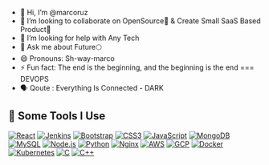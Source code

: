 - 👋 Hi, I’m @marcoruz
- 👯 I’m looking to collaborate on OpenSource📖 & Create Small SaaS Based Product🚀
- 🤔 I’m looking for help with Any Tech
- 💬 Ask me about Future🌕
- 😄 Pronouns: Sh-way-marco
- ⚡ Fun fact: The end is the beginning, and the beginning is the end === DEVOPS
- 🗣 Qoute : Everything Is Connected - DARK



 🚀 Some Tools I Use
- 

[![React](https://img.shields.io/badge/-React-%23282C34?logo=react&logoColor=%2361DAFB)](https://reactjs.org/)
[![Jenkins](https://img.shields.io/badge/-Jenkins-%232C5263?logo=jenkins&logoColor=%23D24939)](https://www.jenkins.io/)
[![Bootstrap](https://img.shields.io/badge/-Bootstrap-%23563D7C?logo=bootstrap&logoColor=%23FFFFFF)](https://getbootstrap.com/)
[![CSS3](https://img.shields.io/badge/-CSS3-%231572B6?logo=css3&logoColor=%23FFFFFF)](https://developer.mozilla.org/en-US/docs/Web/CSS)
[![JavaScript](https://img.shields.io/badge/-JavaScript-%23F7DF1E?logo=javascript&logoColor=%23232F3E)](https://developer.mozilla.org/en-US/docs/Web/JavaScript)
[![MongoDB](https://img.shields.io/badge/-MongoDB-%234DB33D?logo=mongodb&logoColor=%23FFFFFF)](https://www.mongodb.com/)
[![MySQL](https://img.shields.io/badge/-MySQL-%234479A1?logo=mysql&logoColor=%23FFFFFF)](https://www.mysql.com/)
[![Node.js](https://img.shields.io/badge/-Node.js-%2343853D?logo=node.js&logoColor=%23FFFFFF)](https://nodejs.org/)
[![Python](https://img.shields.io/badge/-Python-%233776AB?logo=python&logoColor=%23FFFFFF)](https://www.python.org/)
[![Nginx](https://img.shields.io/badge/-Nginx-%23009688?logo=nginx&logoColor=%23FFFFFF)](https://www.nginx.com/)
[![AWS](https://img.shields.io/badge/-AWS-%23232F3E?logo=amazon-aws&logoColor=%23FF9900)](https://aws.amazon.com/)
[![GCP](https://img.shields.io/badge/-GCP-%234285F4?logo=google-cloud&logoColor=%23FFFFFF)](https://cloud.google.com/)
[![Docker](https://img.shields.io/badge/-Docker-%232496ED?logo=docker&logoColor=%23FFFFFF)](https://www.docker.com/)
[![Kubernetes](https://img.shields.io/badge/-Kubernetes-%23326CE5?logo=kubernetes&logoColor=%23FFFFFF)](https://kubernetes.io/)
[![C](https://img.shields.io/badge/-C-%2300599C?logo=c&logoColor=%23FFFFFF)](https://en.wikipedia.org/wiki/C_(programming_language))
[![C++](https://img.shields.io/badge/-C++-%2300599C?logo=c%2B%2B&logoColor=%23FFFFFF)](https://en.wikipedia.org/wiki/C%2B%2B)


